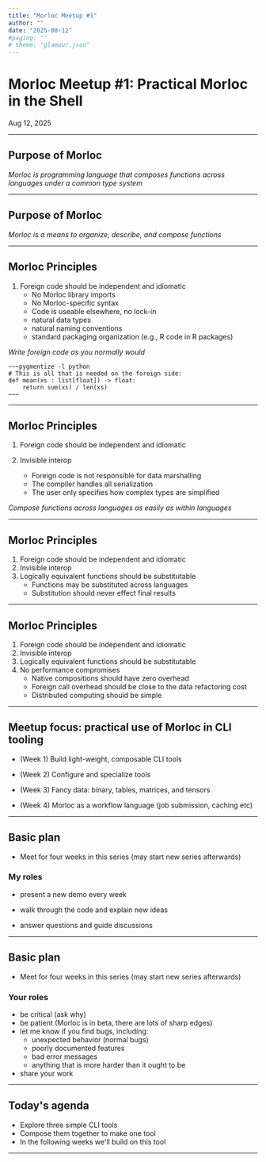 ```yaml
---
title: "Morloc Meetup #1"
author: ""
date: "2025-08-12"
#paging: ""
# theme: "glamour.json"
---
```

######
######

# Morloc Meetup #1: Practical Morloc in the Shell
Aug 12, 2025

---

## Purpose of Morloc

*Morloc is programming language that composes functions across languages under a common type system*

---

## Purpose of Morloc

*Morloc is a means to organize, describe, and compose functions*

---

## Morloc Principles

 1. Foreign code should be independent and idiomatic
    * No Morloc library imports
    * No Morloc-specific syntax
    * Code is useable elsewhere, no lock-in
    * natural data types
    * natural naming conventions
    * standard packaging organization (e.g., R code in R packages)

*Write foreign code as you normally would*

```
~~~pygmentize -l python
# This is all that is needed on the foreign side:
def mean(xs : list[float]) -> float:
    return sum(xs) / len(xs)
~~~
```

---

## Morloc Principles

 1. Foreign code should be independent and idiomatic
 2. Invisible interop

    * Foreign code is not responsible for data marshalling 
    * The compiler handles all serialization
    * The user only specifies how complex types are simplified

*Compose functions across languages as easily as within languages*

---

## Morloc Principles

 1. Foreign code should be independent and idiomatic
 2. Invisible interop
 3. Logically equivalent functions should be substitutable
    * Functions may be substituted across languages
    * Substitution should never effect final results

---

## Morloc Principles

 1. Foreign code should be independent and idiomatic
 2. Invisible interop
 3. Logically equivalent functions should be substitutable
 4. No performance compromises
    * Native compositions should have zero overhead
    * Foreign call overhead should be close to the data refactoring cost
    * Distributed computing should be simple

<!-- ---                                                                         -->
<!--                                                                             -->
<!-- ## Morloc Principles                                                        -->
<!--                                                                             -->
<!--  1. Foreign code should be independent and idiomatic                        -->
<!--  2. Invisible interop                                                       -->
<!--  3. Logically equivalent functions should be substitutable                  -->
<!--  4. No performance compromises                                              -->
<!--  5. Builds must be reproducible and verifiable (no compiler AI)             -->
<!--     * The core Morloc compiler will always be classical                     -->
<!--     * In theory, AI could generate binaries directly from the Morloc code   -->
<!--     * *I have a long off-topic argument for why AI should not be compilers* -->

---

## Meetup focus: practical use of Morloc in CLI tooling

 * (Week 1) Build light-weight, composable CLI tools

 * (Week 2) Configure and specialize tools

 * (Week 3) Fancy data: binary, tables, matrices, and tensors

 * (Week 4) Morloc as a workflow language (job submission, caching etc)


---

## Basic plan
 
 * Meet for four weeks in this series (may start new series afterwards)

### My roles

 * present a new demo every week

 * walk through the code and explain new ideas

 * answer questions and guide discussions

---

## Basic plan
 
 * Meet for four weeks in this series (may start new series afterwards)

### Your roles

 * be critical (ask why)
 * be patient (Morloc is in beta, there are lots of sharp edges)
 * let me know if you find bugs, including:
   * unexpected behavior (normal bugs)
   * poorly documented features
   * bad error messages
   * anything that is more harder than it ought to be 
 * share your work

---

## Today's agenda

 * Explore three simple CLI tools
 * Compose them together to make one tool
 * In the following weeks we'll build on this tool

---
